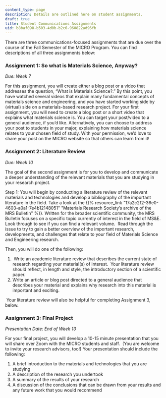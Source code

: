 ```yaml
---
content_type: page
description: Details are outlined here on student assignments.
draft: true
title: Student Communications Assignments
uid: b8baf098-b503-4d0b-b2c6-960822ad96fb
---
```

There are three communications-focused assignments that are due over the course of the Fall Semester of the MICRO Program. You can find descriptions of all three assignments below:

### Assignment 1: So what is Materials Science, Anyway?

*Due: Week 7*

For this assignment, you will create either a blog post or a video that addresses the question, “What is Materials Science?.” By this point, you have watched several videos that explain many fundamental concepts of materials science and engineering, and you have started working side by (virtual) side on a materials-based research project. For your first assignment, you will need to create a blog post or a short video that explains what materials science is. You can target your post/video to a general audience, if you’d like. Alternatively, you can choose to address your post to students in your major, explaining how materials science relates to your chosen field of study. With your permission, we’d love to share your post on the MICRO website so that others can learn from it!

### Assignment 2: Literature Review

*Due: Week 10*

The goal of the second assignment is for you to develop and communicate a deeper understanding of the relevant materials that you are studying in your research project. 

Step 1: You will begin by conducting a literature review of the relevant materials and technologies and develop a bibliography of the important literature in the field. Take a look at the {{% resource_link "17a2c2f2-36e0-4603-a0a1-7e4b12148051" "Materials Research Society’s archive of the MRS Bulletin" %}}. Written for the broader scientific community, the MRS Bulletin focuses on a specific topic currently of interest in the field of MS&E. Look through to see if you can find a relevant volume.  Read through the issue to try to gain a better overview of the important research, developments, and challenges that relate to your field of Materials Science and Engineering research.

Then, you will do one of the following:

1.  Write an academic literature review that describes the current state of research regarding your material(s) of interest.  Your literature review should reflect, in length and style, the introductory section of a scientific paper.
2. Write an article or blog post directed to a general audience that describes your material and explains why research into this material is important and exciting.

 Your literature review will also be helpful for completing Assignment 3, below.

### Assignment 3: Final Project

*Presentation Date: End of Week 13*

For your final project, you will develop a 10-15 minute presentation that you will share over Zoom with the MICRO students and staff.  (You are welcome to invite your research advisors, too!) Your presentation should include the following:

1. A brief introduction to the materials and technologies that you are studying
2. A description of the research you undertook
3. A summary of the results of your research
4. A discussion of the conclusions that can be drawn from your results and any future work that you would recommend